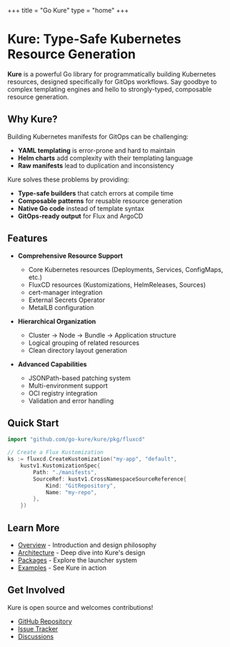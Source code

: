 +++
title = "Go Kure"
type = "home"
+++

# Kure: Type-Safe Kubernetes Resource Generation

**Kure** is a powerful Go library for programmatically building Kubernetes resources, designed specifically for GitOps workflows. Say goodbye to complex templating engines and hello to strongly-typed, composable resource generation.

## Why Kure?

Building Kubernetes manifests for GitOps can be challenging:
- **YAML templating** is error-prone and hard to maintain
- **Helm charts** add complexity with their templating language
- **Raw manifests** lead to duplication and inconsistency

Kure solves these problems by providing:
- **Type-safe builders** that catch errors at compile time
- **Composable patterns** for reusable resource generation
- **Native Go code** instead of template syntax
- **GitOps-ready output** for Flux and ArgoCD

## Features

- **Comprehensive Resource Support**
  - Core Kubernetes resources (Deployments, Services, ConfigMaps, etc.)
  - FluxCD resources (Kustomizations, HelmReleases, Sources)
  - cert-manager integration
  - External Secrets Operator
  - MetalLB configuration
  
- **Hierarchical Organization**
  - Cluster → Node → Bundle → Application structure
  - Logical grouping of related resources
  - Clean directory layout generation

- **Advanced Capabilities**
  - JSONPath-based patching system
  - Multi-environment support
  - OCI registry integration
  - Validation and error handling

## Quick Start

```go
import "github.com/go-kure/kure/pkg/fluxcd"

// Create a Flux Kustomization
ks := fluxcd.CreateKustomization("my-app", "default", 
    kustv1.KustomizationSpec{
        Path: "./manifests",
        SourceRef: kustv1.CrossNamespaceSourceReference{
            Kind: "GitRepository",
            Name: "my-repo",
        },
    })
```

## Learn More

- [Overview](/overview) - Introduction and design philosophy
- [Architecture](/architecture/architecture) - Deep dive into Kure's design
- [Packages](/packages/launcher) - Explore the launcher system
- [Examples](/examples/patches) - See Kure in action

## Get Involved

Kure is open source and welcomes contributions!

- [GitHub Repository](https://github.com/go-kure/kure)
- [Issue Tracker](https://github.com/go-kure/kure/issues)
- [Discussions](https://github.com/go-kure/kure/discussions)

